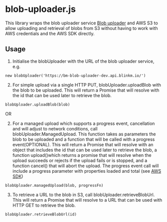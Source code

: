 # blob-uploader.js

This library wraps the blob uploader service [Blob uploader](https://github.com/blinkmobile/blob-uploader) and AWS S3 to allow uploading and retrieval of blobs from S3 without having to work with AWS credentials and the AWS SDK directly.
## Usage
1.  Initialise the blobUploader with the URL of the blob uploader service, e.g. 
```
new blobUploader('https://bm-blob-uploader-dev.api.blinkm.io/')
```
2.  For simple upload via a single HTTP PUT, blobUploader.uploadBlob with the blob to be uploaded. This will return a Promise that will resolve with the id that can be used later to retrieve the blob.
```
blobUploader.uploadBlob(blob)
```
OR

2.  For a managed upload which supports a progress event, cancellation and will adjust to network conditions, call blobUploader.ManagedUpload. This function takes as parameters the blob to be uploaded and a function that will be called with a progress event(OPTIONAL). This will return a Promise that will resolve with an object that includes the id that can be used later to retrieve the blob, a function upload()which returns a promise that will resolve when the upload succeeds or rejects if the upload fails or is stopped, and a function cancel() that will abort the upload. The progress event call will include a progress parameter with properties loaded and total (see [AWS SDK](http://docs.aws.amazon.com/AWSJavaScriptSDK/latest/AWS/S3/ManagedUpload.html#httpUploadProgress-event))
```
blobUploader.managedUpload(blob, progressFn)
```

3.  To retrieve a URL to the blob in S3, call blobUploader.retrieveBlobUrl. This will return a Promise that will resolve to a URL that can be used with HTTP GET to retrieve the blob.
```
blobUploader.retrieveBlobUrl(id)
```

